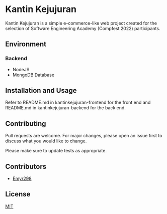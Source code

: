 # Kantin Kejujuran
Kantin Kejujuran is a simple e-commerce-like web project created for the selection of Software Engineering Academy (Compfest 2022) participants.

## Environment

### Backend
- NodeJS
- MongoDB Database

## Installation and Usage
Refer to README.md in kantinkejujuran-frontend for the front end and README.md in kantinkejujuran-backend for the back end.

## Contributing
Pull requests are welcome. For major changes, please open an issue first to discuss what you would like to change.

Please make sure to update tests as appropriate.

## Contributors
- [Emyr298](https://github.com/Emyr298)

## License
[MIT](https://choosealicense.com/licenses/mit/)
